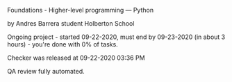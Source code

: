  Foundations - Higher-level programming ― Python

by Andres Barrera student Holberton School

Ongoing project - started 09-22-2020, must end by 09-23-2020 (in about 3 hours) - you're done with 0% of tasks.

Checker was released at 09-22-2020 03:36 PM

QA review fully automated.

